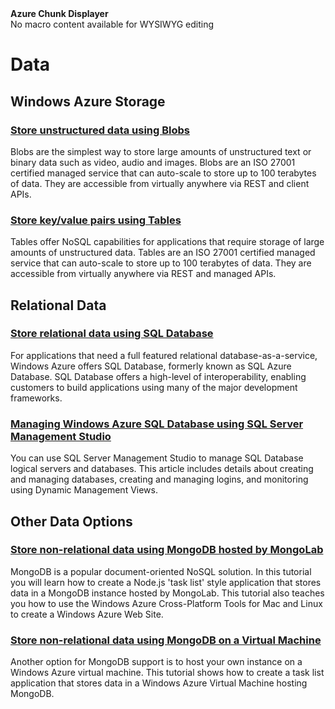 <div class="umbMacroHolder" title="This is rendered content from macro" onresizestart="return false;" umbpageid="14783" umbversionid="b60ec6b6-4945-4a46-ba05-ce82eee30b59" ismacro="true" umb_chunkname="NodeJSLeft" umb_chunkpath="devcenter/Menu" umb_hide="0" umb_macroalias="AzureChunkDisplayer" umb_modaltrigger="" umb_chunkurl="" umb_modalpopup="0"><!-- startUmbMacro --><span><strong>Azure Chunk Displayer</strong><br />No macro content available for WYSIWYG editing</span><!-- endUmbMacro --></div>
<h1 id="menu-nodejs-data">Data</h1>
<h2>Windows Azure Storage</h2>

<h3><a href="/en-us/develop/nodejs/how-to-guides/blob-storage/">Store unstructured data using Blobs</a></h3>
<p>Blobs are the simplest way to store large amounts of unstructured text or binary data such as video, audio and images. Blobs are an ISO 27001 certified managed service that can auto-scale to store up to 100 terabytes of data. They are accessible from virtually anywhere via REST and client APIs.</p>

<h3><a href="/en-us/develop/nodejs/how-to-guides/table-services/">Store key/value pairs using Tables</a></h3>
<p>Tables offer NoSQL capabilities for applications that require storage of large amounts of unstructured data. Tables are an ISO 27001 certified managed service that can auto-scale to store up to 100 terabytes of data. They are accessible from virtually anywhere via REST and managed APIs.</p>

<h2>Relational Data</h2>
<h3><a href="/en-us/develop/nodejs/how-to-guides/sql-database/">Store relational data using SQL Database</a></h3>
<p>For applications that need a full featured relational database-as-a-service, Windows Azure offers SQL Database, formerly known as SQL Azure Database. SQL Database offers a high-level of interoperability, enabling customers to build applications using many of the major development frameworks.</p>

<h3><a href="/en-us/develop/nodejs/common-tasks/sql-azure-management/">Managing Windows Azure SQL Database using SQL Server Management Studio</a></h3>
<p>You can use SQL Server Management Studio to manage SQL Database logical servers and databases. This article includes details about creating and managing databases, creating and managing logins, and monitoring using Dynamic Management Views.</p>

<h2>Other Data Options</h2>
<h3><a href="/en-us/develop/nodejs/tutorials/website-with-mongodb-mongolab/">Store non-relational data using MongoDB hosted by MongoLab</a></h3>
<p>MongoDB is a popular document-oriented NoSQL solution. In this tutorial you will learn how to create a Node.js 'task list' style application that stores data in a MongoDB instance hosted by MongoLab. This tutorial also teaches you how to use the Windows Azure Cross-Platform Tools for Mac and Linux to create a Windows Azure Web Site.</p>

<h3><a href="/en-us/develop/nodejs/tutorials/website-with-mongodb-(mac)/">Store non-relational data using MongoDB on a Virtual Machine</a></h3>
<p>Another option for MongoDB support is to host your own instance on a Windows Azure virtual machine. This tutorial shows how to create a task list application that stores data in a Windows Azure Virtual Machine hosting MongoDB.</p>
